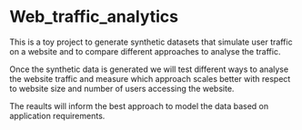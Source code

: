 # Web_traffic_analytics

This is a toy project to generate synthetic datasets that simulate user traffic on a website and to compare different approaches to analyse the traffic.

Once the synthetic data is generated we will test different ways to analyse the website traffic and measure which approach scales better with respect to website size and number of users accessing the website.

The reaults will inform the best approach to model the data based on application requirements.

